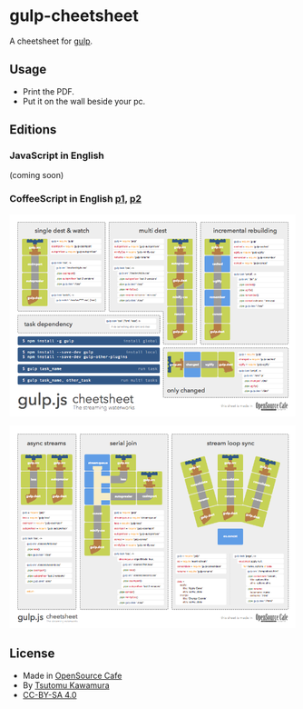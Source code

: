 # gulp-cheetsheet

A cheetsheet for [gulp](https://github.com/gulpjs/gulp).


## Usage

- Print the PDF.
- Put it on the wall beside your pc.


## Editions

### JavaScript in English

(coming soon)

### CoffeeScript in English [p1](raw/master/dist/en-coffee-p1.pdf), [p2](raw/master/dist/en-coffee-p2.pdf)

[![en-coffee-p1](images/en-coffee-p1.png)](raw/master/dist/en-coffee-p1.pdf)

[![en-coffee-p2](images/en-coffee-p2.png)](raw/master/dist/en-coffee-p2.pdf)


## License

- Made in [OpenSource Cafe](http://www.osscafe.net/en/)
- By [Tsutomu Kawamura](https://github.com/cognitom)
- [CC-BY-SA 4.0](http://creativecommons.org/licenses/by-sa/4.0/)
